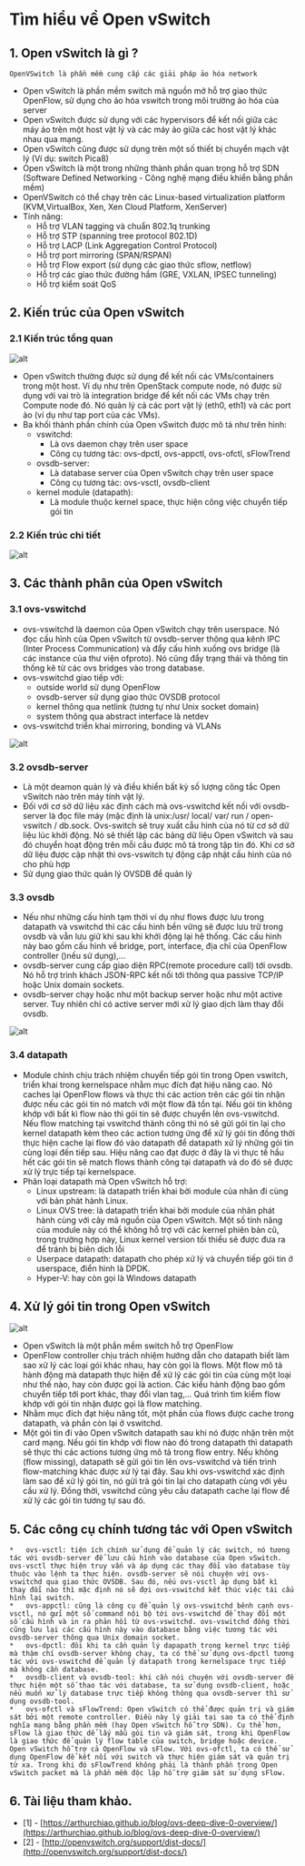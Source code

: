 # Tìm hiểu về Open vSwitch

## 1. Open vSwitch là gì ? 
	OpenVSwitch là phần mềm cung cấp các giải pháp ảo hóa network
*	Open vSwitch là phần mềm switch mã nguồn mở hỗ trợ giao thức OpenFlow, sử dụng cho ảo hóa vswitch trong môi trường ảo hóa của server
*	Open vSwitch được sử dụng với các hypervisors để kết nối giữa các máy ảo trên một host vật lý và các máy ảo giữa các host vật lý khác nhau qua mạng.
*	Open vSwitch cũng được sử dụng trên một số thiết bị chuyển mạch vật lý (Ví dụ: switch Pica8)
*	Open vSwitch là một trong những thành phần quan trọng hỗ trợ SDN (Software Defined Networking - Công nghệ mạng điều khiển bằng phần mềm)
*	OpenVSwitch có thể chạy trên các Linux-based virtualization platform (KVM,VirtualBox, Xen, Xen Cloud Platform, XenServer)
*	Tính năng:
	*	Hỗ trợ VLAN tagging và chuẩn 802.1q trunking
	*	Hỗ trợ STP (spanning tree protocol 802.1D)
	*	Hỗ trợ LACP (Link Aggregation Control Protocol)
	*	Hỗ trợ port mirroring (SPAN/RSPAN)
	*	Hỗ trợ Flow export (sử dụng các giao thức sflow, netflow)
	*	Hỗ trợ các giao thức đường hầm (GRE, VXLAN, IPSEC tunneling)
	*	Hỗ trợ kiểm soát QoS

## 2. Kiến trúc của Open vSwitch
	
### 2.1 Kiến trúc tổng quan

![alt](https://github.com/Nobita4116/LearnNetwork/blob/master/OpenSwitch/ovs_arch.jpg)
*	Open vSwitch thường được sử dụng để kết nối các VMs/containers trong một host. Ví dụ như trên OpenStack compute node, nó được sử dụng với vai trò là integration bridge để kết nối các VMs chạy trên Compute node đó. Nó quản lý cả các port vật lý (eth0, eth1) và các port ảo (ví dụ như tap port của các VMs).
*	Ba khối thành phần chính của Open vSwitch được mô tả như trên hình:
	*	vswitchd:
		*	Là ovs daemon chạy trên user space
		*	Công cụ tương tác: ovs-dpctl, ovs-appctl, ovs-ofctl, sFlowTrend
	*	ovsdb-server:
		*	Là database server của Open vSwitch chạy trên user space
		*	Công cụ tương tác: ovs-vsctl, ovsdb-client
	*	kernel module (datapath):
		*	Là module thuộc kernel space, thực hiện công việc chuyển tiếp gói tin

### 2.2 Kiến trúc chi tiết

![alt](https://github.com/Nobita4116/LearnNetwork/blob/master/OpenSwitch/ovs_detail.png)
	
## 3. Các thành phân của Open vSwitch
	
### 3.1 ovs-vswitchd

*	ovs-vswitchd là daemon của Open vSwitch chạy trên userspace. Nó đọc cấu hình của Open vSwitch từ ovsdb-server thông qua kênh IPC (Inter Process Communication) và đẩy cấu hình xuống ovs bridge (là các instance của thư viện ofproto). Nó cũng đẩy trạng thái và thông tin thống kê từ các ovs bridges vào trong database.
*	ovs-vswitchd giao tiếp với:
	*	outside world sử dụng OpenFlow
	*	ovsdb-server sử dụng giao thức OVSDB protocol
	*	kernel thông qua netlink (tương tự như Unix socket domain)
	*	system thông qua abstract interface là netdev
*	ovs-vswitchd triển khai mirroring, bonding và VLANs

![alt](https://github.com/Nobita4116/LearnNetwork/blob/master/OpenSwitch/vswitchd_ovsdb_ofproto.png)
	
### 3.2 ovsdb-server
*	Là một deamon quản lý và điều khiển bất kỳ số lượng công tắc Open vSwitch nào trên máy tính vật lý.
*	Đối với cơ sở dữ liệu xác định cách mà ovs-vswitchd kết nối với ovsdb-server là đọc file máy (mặc định là unix:/usr/ local/ var/ run / open-vswitch / db.sock. Ovs-switch sẽ truy xuất cẫu hình của  nó từ cơ sở dữ liệu lúc khởi động. Nó sẽ thiết lập các bảng dữ liệu Open vSwitch và sau đó chuyển hoạt động trên mỗi cầu được mô tả trong tập tin đó. Khi cơ sở dữ liệu được cập nhật thì ovs-vswitch tự động cập nhật cấu hình của nó cho phù hợp
*	Sử dụng giao thức quản lý OVSDB để quản lý
	
### 3.3 ovsdb
*	Nếu như những cấu hình tạm thời ví dụ như flows được lưu trong datapath và vswitchd thì các cấu hình bền vững sẽ được lưu trữ trong ovsdb và vẫn lưu giữ khi sau khi khởi động lại hệ thống. Các cấu hình này bao gồm cấu hình về bridge, port, interface, địa chỉ của OpenFlow controller ()nếu sử dụng),...
*	ovsdb-server cung cấp giao diện RPC(remote procedure call) tới ovsdb. Nó hỗ trợ trình khách JSON-RPC kết nối tới thông qua passive TCP/IP hoặc Unix domain sockets.
*	ovsdb-server chạy hoặc như một backup server hoặc như một active server. Tuy nhiên chỉ có active server mới xử lý giao dịch làm thay đổi ovsdb.

![alt](https://github.com/Nobita4116/LearnNetwork/blob/master/OpenSwitch/ovsdb_tables.jpg)

### 3.4 datapath
*	Module chính chịu trách nhiệm chuyển tiếp gói tin trong Open vswitch, triển khai trong kernelspace nhằm mục đích đạt hiệu năng cao. Nó caches lại OpenFlow flows và thực thi các action trên các gói tin nhận được nếu các gói tin nó match với một flow đã tồn tại. Nếu gói tin không khớp với bất kì flow nào thì gói tin sẽ được chuyển lên ovs-vswitchd. Nếu flow matching tại vswitchd thành công thì nó sẽ gửi gói tin lại cho kernel datapath kèm theo các action tương ứng để xử lý gói tin đồng thời thực hiện cache lại flow đó vào datapath để datapath xử lý những gói tin cùng loại đến tiếp sau. Hiệu năng cao đạt được ở đây là vì thực tế hầu hết các gói tin sẽ match flows thành công tại datapath và do đó sẽ được xử lý trực tiếp tại kernelspace.
*	Phân loại datapath mà Open vSwitch hỗ trợ:
	*	Linux upstream: là datapath triển khai bởi module của nhân đi cùng với bản phát hành Linux.
	*	Linux OVS tree: là datapath triển khai bởi module của nhân phát hành cùng với cây mã nguồn của Open vSwitch. Một số tính năng của module này có thể không hỗ trợ với các kernel phiên bản cũ, trong trường hợp này, Linux kernel version tối thiểu sẽ được đưa ra để tránh bị biên dịch lỗi
	*	Userpace datapath: datapath cho phép xử lý và chuyển tiếp gói tin ở userspace, điển hình là DPDK.
	*	Hyper-V: hay còn gọi là Windows datapath

## 4. Xử lý gói tin trong Open vSwitch
	
![alt](https://github.com/Nobita4116/LearnNetwork/blob/master/OpenSwitch/ovs_packet_flow.jpg)

*	Open vSwitch là một phần mềm switch hỗ trợ OpenFlow
*	OpenFlow controller chịu trách nhiệm hướng dẫn cho datapath biết làm sao xử lý các loại gói khác nhau, hay còn gọi là flows. Một flow mô tả hành động mà datapath thực hiện để xử lý các gói tin của cùng một loại như thế nào, hay còn được gọi là action. Các kiểu hành động bao gồm chuyển tiếp tới port khác, thay đổi vlan tag,... Quá trình tìm kiếm flow khớp với gói tin nhận được gọi là flow matching.
*	Nhằm mục đích đạt hiệu năng tốt, một phần của flows được cache trong datapath, và phần còn lại ở vswitchd.
*	Một gói tin đi vào Open vSwitch datapath sau khi nó được nhận trên một card mạng. Nếu gói tin khớp với flow nào đó trong datapath thì datapath sẽ thực thi các actions tương ứng mô tả trong flow entry. Nếu không (flow missing), datapath sẽ gửi gói tin lên ovs-vswitchd và tiến trình flow-matching khác được xử lý tại đây. Sau khi ovs-vswitchd xác định làm sao để xử lý gói tin, nó gửi trả gói tin lại cho datapath cùng với yêu cầu xử lý. Đồng thời, vswitchd cũng yêu cầu datapath cache lại flow để xử lý các gói tin tương tự sau đó.

## 5. Các công cụ chính tương tác với Open vSwitch

	*	ovs-vsctl: tiện ích chính sử dụng để quản lý các switch, nó tương tác với ovsdb-server để lưu cấu hình vào database của Open vSwitch. ovs-vsctl thực hiện truy vấn và áp dụng các thay đổi vào database tùy thuộc vào lệnh ta thực hiện. ovsdb-server sẽ nói chuyện với ovs-vswitchd qua giao thức OVSDB. Sau đó, nếu ovs-vsctl áp dụng bất kì thay đổi nào thì mặc định nó sẽ đợi ovs-vswitchd kết thúc việc tái cấu hình lại switch.
	*	ovs-appctl: cũng là công cụ để quản lý ovs-vswitchd bênh cạnh ovs-vsctl, nó gửi một số command nội bộ tới ovs-vswitchd để thay đổi một số cấu hình và in ra phản hồi từ ovs-vswitchd. ovs-vswitchd đồng thời cũng lưu lại các cấu hình này vào database bằng việc tương tác với ovsdb-server thông qua Unix domain socket.
	*	ovs-dpctl: đôi khi ta cần quản lý dapapath trong kernel trực tiếp mà thậm chí ovsdb-server không chạy, ta có thể sử dụng ovs-dpctl tương tác với ovs-vswitchd để quản lý datapath trong kernelspace trực tiếp mà không cần database.
	*	ovsdb-client và ovsdb-tool: khi cần nói chuyện với ovsdb-server để thực hiện một số thao tác với database, ta sử dụng ovsdb-client, hoặc nếu muốn xử lý database trực tiếp không thông qua ovsdb-server thì sử dụng ovsdb-tool.
	*	ovs-ofctl và sFlowTrend: Open vSwitch có thể được quản trị và giám sát bởi một remote controller. Điều này lý giải tại sao ta có thể định nghĩa mạng bằng phần mềm (hay Open vSwitch hỗ trợ SDN). Cụ thể hơn, sFlow là giao thức dể lấy mẫu gói tin và giám sát, trong khi OpenFlow là giao thức để quản lý flow table của switch, bridge hoặc device. Open vSwitch hỗ trợ cả OpenFlow và sFlow. Với ovs-ofctl, ta có thể sử dụng OpenFlow để kết nối với switch và thực hiện giám sát và quản trị từ xa. Trong khi đó sFlowTrend không phải là thành phần trong Open vSwitch packet mà là phần mềm độc lập hỗ trợ giám sát sử dụng sFlow.

## 6. Tài liệu tham khảo.
*	[1] - [https://arthurchiao.github.io/blog/ovs-deep-dive-0-overview/](https://arthurchiao.github.io/blog/ovs-deep-dive-0-overview/)
*	[2] - [http://openvswitch.org/support/dist-docs/](http://openvswitch.org/support/dist-docs/)